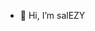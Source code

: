 - 👋 Hi, I’m salEZY
<!---
salEZY/salEZY is a ✨ special ✨ repository because its `README.md` (this file) appears on your GitHub profile.
You can click the Preview link to take a look at your changes.
--->

